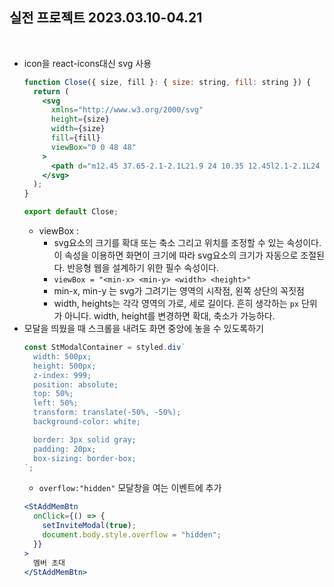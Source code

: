 ## 실전 프로젝트 2023.03.10-04.21

<br />

- icon을 react-icons대신 svg 사용
  ```jsx
  function Close({ size, fill }: { size: string, fill: string }) {
    return (
      <svg
        xmlns="http://www.w3.org/2000/svg"
        height={size}
        width={size}
        fill={fill}
        viewBox="0 0 48 48"
      >
        <path d="m12.45 37.65-2.1-2.1L21.9 24 10.35 12.45l2.1-2.1L24 21.9l11.55-11.55 2.1 2.1L26.1 24l11.55 11.55-2.1 2.1L24 26.1Z" />
      </svg>
    );
  }

  export default Close;
  ```
  - viewBox :
    - svg요소의 크기를 확대 또는 축소 그리고 위치를 조정할 수 있는 속성이다. 이 속성을 이용하면 화면이 크기에 따라 svg요소의 크기가 자동으로 조절된다. 반응형 웹을 설계하기 위한 필수 속성이다.
    - `viewBox = "<min-x> <min-y> <width> <height>"`
    - min-x, min-y 는 svg가 그려기는 영역의 시작점, 왼쪽 상단의 꼭짓점
    - width, heights는 각각 영역의 가로, 세로 길이다. 흔히 생각하는 `px` 단위가 아니다. width, height를 변경하면 확대, 축소가 가능하다.
- 모달을 띄웠을 때 스크롤을 내려도 화면 중앙에 놓을 수 있도록하기
  ```jsx
  const StModalContainer = styled.div`
    width: 500px;
    height: 500px;
    z-index: 999;
    position: absolute;
    top: 50%;
    left: 50%;
    transform: translate(-50%, -50%);
    background-color: white;

    border: 3px solid gray;
    padding: 20px;
    box-sizing: border-box;
  `;
  ```
  - `overflow:"hidden"`
  모달창을 여는 이벤트에 추가
  ```jsx
  <StAddMemBtn
    onClick={() => {
      setInviteModal(true);
      document.body.style.overflow = "hidden";
    }}
  >
    멤버 초대
  </StAddMemBtn>
  ```
